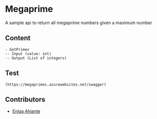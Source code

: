 # Megaprime
A sample api to return all megaprime numbers given a maximum number

## Content
```
- GetPrimes
-- Input (value: int)
-- Output (List of integers)

```

## Test
```
(https://megaprimes.azurewebsites.net/swagger)
```

## Contributors

* [Eniga Ahiante](https://github.com/eniga)
